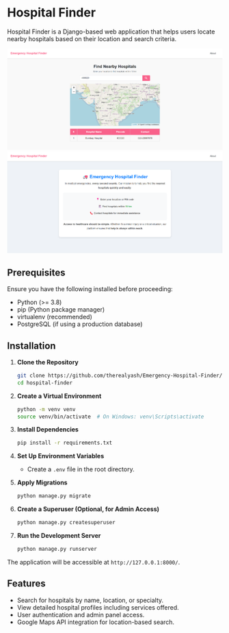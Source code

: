 # Hospital Finder

Hospital Finder is a Django-based web application that helps users locate nearby hospitals based on their location and search criteria.

![image](static\images\homepage.png)
![image](static\images\aboutpage.png)

## Prerequisites

Ensure you have the following installed before proceeding:

- Python (>= 3.8)
- pip (Python package manager)
- virtualenv (recommended)
- PostgreSQL (if using a production database)

## Installation

1. **Clone the Repository**
   ```sh
   git clone https://github.com/therealyash/Emergency-Hospital-Finder/
   cd hospital-finder
   ```

2. **Create a Virtual Environment**
   ```sh
   python -m venv venv
   source venv/bin/activate  # On Windows: venv\Scripts\activate
   ```

3. **Install Dependencies**
   ```sh
   pip install -r requirements.txt
   ```

4. **Set Up Environment Variables**
   - Create a `.env` file in the root directory.

5. **Apply Migrations**
   ```sh
   python manage.py migrate
   ```

6. **Create a Superuser (Optional, for Admin Access)**
   ```sh
   python manage.py createsuperuser
   ```

7. **Run the Development Server**
   ```sh
   python manage.py runserver
   ```

The application will be accessible at `http://127.0.0.1:8000/`.

## Features

- Search for hospitals by name, location, or specialty.
- View detailed hospital profiles including services offered.
- User authentication and admin panel access.
- Google Maps API integration for location-based search.


